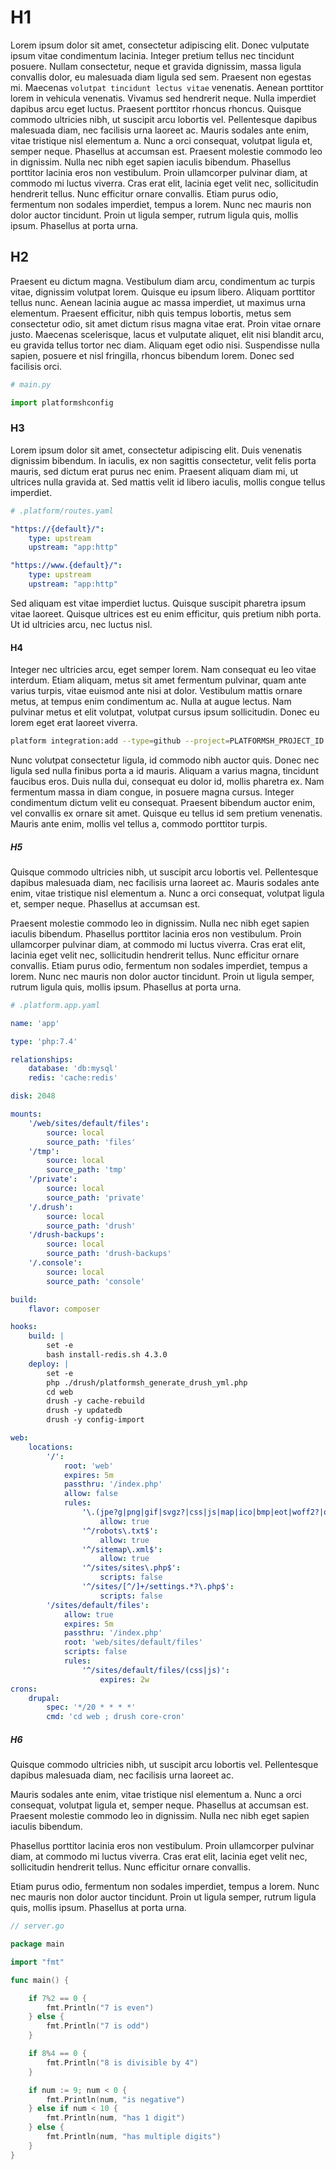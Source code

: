 
# H1

Lorem ipsum dolor sit amet, consectetur adipiscing elit. Donec vulputate ipsum vitae condimentum lacinia. Integer pretium tellus nec tincidunt posuere. Nullam consectetur, neque et gravida dignissim, massa ligula convallis dolor, eu malesuada diam ligula sed sem. Praesent non egestas mi. Maecenas `volutpat tincidunt lectus vitae` venenatis. Aenean porttitor lorem in vehicula venenatis. Vivamus sed hendrerit neque. Nulla imperdiet dapibus arcu eget luctus. Praesent porttitor rhoncus rhoncus. Quisque commodo ultricies nibh, ut suscipit arcu lobortis vel. Pellentesque dapibus malesuada diam, nec facilisis urna laoreet ac. Mauris sodales ante enim, vitae tristique nisl elementum a. Nunc a orci consequat, volutpat ligula et, semper neque. Phasellus at accumsan est. Praesent molestie commodo leo in dignissim. Nulla nec nibh eget sapien iaculis bibendum. Phasellus porttitor lacinia eros non vestibulum. Proin ullamcorper pulvinar diam, at commodo mi luctus viverra. Cras erat elit, lacinia eget velit nec, sollicitudin hendrerit tellus. Nunc efficitur ornare convallis. Etiam purus odio, fermentum non sodales imperdiet, tempus a lorem. Nunc nec mauris non dolor auctor tincidunt. Proin ut ligula semper, rutrum ligula quis, mollis ipsum. Phasellus at porta urna.

## H2

Praesent eu dictum magna. Vestibulum diam arcu, condimentum ac turpis vitae, dignissim volutpat lorem. Quisque eu ipsum libero. Aliquam porttitor tellus nunc. Aenean lacinia augue ac massa imperdiet, ut maximus urna elementum. Praesent efficitur, nibh quis tempus lobortis, metus sem consectetur odio, sit amet dictum risus magna vitae erat. Proin vitae ornare justo. Maecenas scelerisque, lacus et vulputate aliquet, elit nisi blandit arcu, eu gravida tellus tortor nec diam. Aliquam eget odio nisi. Suspendisse nulla sapien, posuere et nisl fringilla, rhoncus bibendum lorem. Donec sed facilisis orci.

```python
# main.py

import platformshconfig
```

### H3

Lorem ipsum dolor sit amet, consectetur adipiscing elit. Duis venenatis dignissim bibendum. In iaculis, ex non sagittis consectetur, velit felis porta mauris, sed dictum erat purus nec enim. Praesent aliquam diam mi, ut ultrices nulla gravida at. Sed mattis velit id libero iaculis, mollis congue tellus imperdiet.


```yaml
# .platform/routes.yaml

"https://{default}/":
    type: upstream
    upstream: "app:http"

"https://www.{default}/":
    type: upstream
    upstream: "app:http"
```

Sed aliquam est vitae imperdiet luctus. Quisque suscipit pharetra ipsum vitae laoreet. Quisque ultrices est eu enim efficitur, quis pretium nibh porta. Ut id ultricies arcu, nec luctus nisl.

<!-- ![test image](static/images/misc/avocados1.jpg) -->

#### H4

Integer nec ultricies arcu, eget semper lorem. Nam consequat eu leo vitae interdum. Etiam aliquam, metus sit amet fermentum pulvinar, quam ante varius turpis, vitae euismod ante nisi at dolor. Vestibulum mattis ornare metus, at tempus enim condimentum ac. Nulla at augue lectus. Nam pulvinar metus et elit volutpat, volutpat cursus ipsum sollicitudin. Donec eu lorem eget erat laoreet viverra.

```bash
platform integration:add --type=github --project=PLATFORMSH_PROJECT_ID --token=GITHUB-USER-TOKEN --repository=USER/REPOSITORY
```

Nunc volutpat consectetur ligula, id commodo nibh auctor quis. Donec nec ligula sed nulla finibus porta a id mauris. Aliquam a varius magna, tincidunt faucibus eros. Duis nulla dui, consequat eu dolor id, mollis pharetra ex. Nam fermentum massa in diam congue, in posuere magna cursus. Integer condimentum dictum velit eu consequat. Praesent bibendum auctor enim, vel convallis ex ornare sit amet. Quisque eu tellus id sem pretium venenatis. Mauris ante enim, mollis vel tellus a, commodo porttitor turpis.

<!-- {{< figure src="images/misc/avocados1.jpg" title="Steve Francia" >}} -->

##### H5

Quisque commodo ultricies nibh, ut suscipit arcu lobortis vel. Pellentesque dapibus malesuada diam, nec facilisis urna laoreet ac. Mauris sodales ante enim, vitae tristique nisl elementum a. Nunc a orci consequat, volutpat ligula et, semper neque. Phasellus at accumsan est.

<!-- {{< gist spf13 7896402 >}} -->

Praesent molestie commodo leo in dignissim. Nulla nec nibh eget sapien iaculis bibendum. Phasellus porttitor lacinia eros non vestibulum. Proin ullamcorper pulvinar diam, at commodo mi luctus viverra. Cras erat elit, lacinia eget velit nec, sollicitudin hendrerit tellus. Nunc efficitur ornare convallis. Etiam purus odio, fermentum non sodales imperdiet, tempus a lorem. Nunc nec mauris non dolor auctor tincidunt. Proin ut ligula semper, rutrum ligula quis, mollis ipsum. Phasellus at porta urna.

```yaml
# .platform.app.yaml

name: 'app'

type: 'php:7.4'

relationships:
    database: 'db:mysql'
    redis: 'cache:redis'

disk: 2048

mounts:
    '/web/sites/default/files':
        source: local
        source_path: 'files'
    '/tmp':
        source: local
        source_path: 'tmp'
    '/private':
        source: local
        source_path: 'private'
    '/.drush':
        source: local
        source_path: 'drush'
    '/drush-backups':
        source: local
        source_path: 'drush-backups'
    '/.console':
        source: local
        source_path: 'console'

build:
    flavor: composer

hooks:
    build: |
        set -e
        bash install-redis.sh 4.3.0
    deploy: |
        set -e
        php ./drush/platformsh_generate_drush_yml.php
        cd web
        drush -y cache-rebuild
        drush -y updatedb
        drush -y config-import

web:
    locations:
        '/':
            root: 'web'
            expires: 5m
            passthru: '/index.php'
            allow: false
            rules:
                '\.(jpe?g|png|gif|svgz?|css|js|map|ico|bmp|eot|woff2?|otf|ttf)$':
                    allow: true
                '^/robots\.txt$':
                    allow: true
                '^/sitemap\.xml$':
                    allow: true
                '^/sites/sites\.php$':
                    scripts: false
                '^/sites/[^/]+/settings.*?\.php$':
                    scripts: false
        '/sites/default/files':
            allow: true
            expires: 5m
            passthru: '/index.php'
            root: 'web/sites/default/files'
            scripts: false
            rules:
                '^/sites/default/files/(css|js)':
                    expires: 2w
crons:
    drupal:
        spec: '*/20 * * * *'
        cmd: 'cd web ; drush core-cron'
```

##### H6

Quisque commodo ultricies nibh, ut suscipit arcu lobortis vel. Pellentesque dapibus malesuada diam, nec facilisis urna laoreet ac.

<!-- {{< instagram BWNjjyYFxVx >}} -->

Mauris sodales ante enim, vitae tristique nisl elementum a. Nunc a orci consequat, volutpat ligula et, semper neque. Phasellus at accumsan est. Praesent molestie commodo leo in dignissim. Nulla nec nibh eget sapien iaculis bibendum.

<!-- {{< tweet 1275458664988434437 >}} -->

Phasellus porttitor lacinia eros non vestibulum. Proin ullamcorper pulvinar diam, at commodo mi luctus viverra. Cras erat elit, lacinia eget velit nec, sollicitudin hendrerit tellus. Nunc efficitur ornare convallis.

<!-- {{< vimeo 146022717 >}} -->

Etiam purus odio, fermentum non sodales imperdiet, tempus a lorem. Nunc nec mauris non dolor auctor tincidunt. Proin ut ligula semper, rutrum ligula quis, mollis ipsum. Phasellus at porta urna.

```go
// server.go

package main

import "fmt"

func main() {

    if 7%2 == 0 {
        fmt.Println("7 is even")
    } else {
        fmt.Println("7 is odd")
    }

    if 8%4 == 0 {
        fmt.Println("8 is divisible by 4")
    }

    if num := 9; num < 0 {
        fmt.Println(num, "is negative")
    } else if num < 10 {
        fmt.Println(num, "has 1 digit")
    } else {
        fmt.Println(num, "has multiple digits")
    }
}
```

<!-- {{< youtube w7Ft2ymGmfc >}} -->
